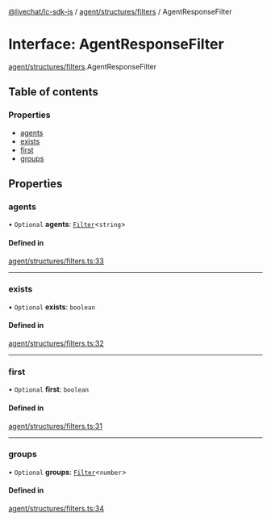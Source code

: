 [@livechat/lc-sdk-js](../README.md) / [agent/structures/filters](../modules/agent_structures_filters.md) / AgentResponseFilter

# Interface: AgentResponseFilter

[agent/structures/filters](../modules/agent_structures_filters.md).AgentResponseFilter

## Table of contents

### Properties

- [agents](agent_structures_filters.AgentResponseFilter.md#agents)
- [exists](agent_structures_filters.AgentResponseFilter.md#exists)
- [first](agent_structures_filters.AgentResponseFilter.md#first)
- [groups](agent_structures_filters.AgentResponseFilter.md#groups)

## Properties

### agents

• `Optional` **agents**: [`Filter`](agent_structures_filters.Filter.md)<`string`\>

#### Defined in

[agent/structures/filters.ts:33](https://github.com/livechat/lc-sdk-js/blob/c7b3817/src/agent/structures/filters.ts#L33)

___

### exists

• `Optional` **exists**: `boolean`

#### Defined in

[agent/structures/filters.ts:32](https://github.com/livechat/lc-sdk-js/blob/c7b3817/src/agent/structures/filters.ts#L32)

___

### first

• `Optional` **first**: `boolean`

#### Defined in

[agent/structures/filters.ts:31](https://github.com/livechat/lc-sdk-js/blob/c7b3817/src/agent/structures/filters.ts#L31)

___

### groups

• `Optional` **groups**: [`Filter`](agent_structures_filters.Filter.md)<`number`\>

#### Defined in

[agent/structures/filters.ts:34](https://github.com/livechat/lc-sdk-js/blob/c7b3817/src/agent/structures/filters.ts#L34)
